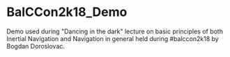 # BalCCon2k18_Demo
Demo used during "Dancing in the dark" lecture on basic principles of both Inertial Navigation and Navigation in general held during #balccon2k18 by Bogdan Doroslovac.
